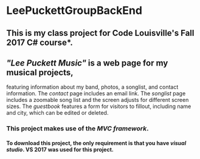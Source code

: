 # LeePuckettGroupBackEnd
##  This is my class project for **Code Louisville**'s Fall 2017 C# course*. 
## *"Lee Puckett Music"* is a web page for my musical projects,  
featuring information about my band, photos, a songlist, and contact information. 
The *contact* page includes an email link. The *songlist* page includes a zoomable song list and the screen adjusts for different screen sizes.  The *guestbook* features a form for visitors to fillout, including name and city, which can be edited or deleted.
###  This project makes use of the *MVC framework*.
#### To download this project, the only requirement is that you have *visual studio*. VS 2017 was used for this project.
